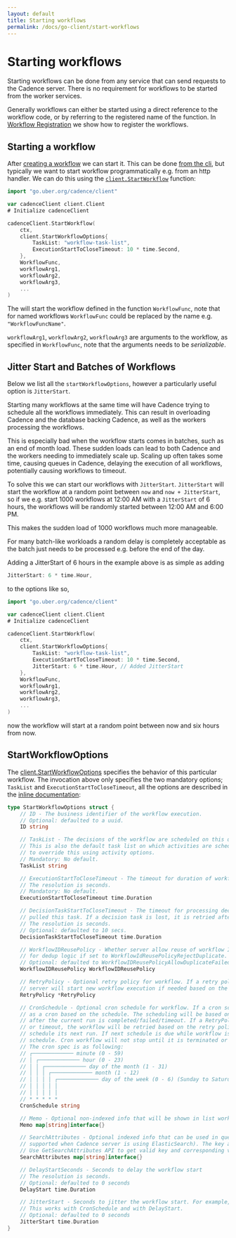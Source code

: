 ```yaml
---
layout: default
title: Starting workflows
permalink: /docs/go-client/start-workflows
---
```


# Starting workflows

Starting workflows can be done from any service that can send requests to
the Cadence server. There is no requirement for workflows to be started from the
worker services. 

Generally workflows can either be started using a direct reference to the
workflow code, or by referring to the registered name of the function. In
[Workflow Registration](/docs/go-client/create-workflows/#registration) we show
how to register the workflows.

## Starting a workflow

After [creating a workflow](/docs/go-client/create-workflows) we can start it.
This can be done [from the cli](/docs/cli/#start-workflow), but typically
we want to start workflow programmatically e.g. from an http handler. We can do
this using the
[`client.StartWorkflow`](https://pkg.go.dev/go.uber.org/cadence/client#Client)
function:

```go
import "go.uber.org/cadence/client"

var cadenceClient client.Client 
# Initialize cadenceClient

cadenceClient.StartWorkflow(
    ctx,
    client.StartWorkflowOptions{
        TaskList: "workflow-task-list",
        ExecutionStartToCloseTimeout: 10 * time.Second,
    },
    WorkflowFunc,
    workflowArg1,
    workflowArg2,
    workflowArg3,
    ...
)
```

The will start the workflow defined in the function `WorkflowFunc`, note that
for named workflows `WorkflowFunc` could be replaced by the name e.g.
`"WorkflowFuncName"`. 

`workflowArg1`, `workflowArg2`, `workflowArg3` are arguments to the workflow, as
specified in `WorkflowFunc`, note that the arguments needs to be _serializable_.

## Jitter Start and Batches of Workflows
Below we list all the `startWorkflowOptions`, however a particularly useful option is
`JitterStart`.

Starting many workflows at the same time will have Cadence trying to schedule
all the workflows immediately. This can result in overloading Cadence and the
database backing Cadence, as well as the workers processing the workflows.

This is especially bad when the workflow starts comes in batches, such as an end
of month load. These sudden loads can lead to both Cadence and the workers
needing to immediately scale up. Scaling up often takes some time, causing
queues in Cadence, delaying the execution of all workflows, potentially causing
workflows to timeout.

To solve this we can start our workflows with `JitterStart`. `JitterStart` will start
the workflow at a random point between `now` and `now + JitterStart`, so if we
e.g. start 1000 workflows at 12:00 AM with a `JitterStart` of 6 hours, the
workflows will be randomly started between 12:00 AM and 6:00 PM.

This makes the sudden load of 1000 workflows much more manageable.

For many batch-like workloads a random delay is completely acceptable as the
batch just needs to be processed e.g. before the end of the day.

Adding a JitterStart of 6 hours in the example above is as simple as adding

```go
JitterStart: 6 * time.Hour,
```

to the options like so,

```go
import "go.uber.org/cadence/client"

var cadenceClient client.Client
# Initialize cadenceClient

cadenceClient.StartWorkflow(
    ctx,
    client.StartWorkflowOptions{
        TaskList: "workflow-task-list",
        ExecutionStartToCloseTimeout: 10 * time.Second,
        JitterStart: 6 * time.Hour, // Added JitterStart
    },
    WorkflowFunc,
    workflowArg1,
    workflowArg2,
    workflowArg3,
    ...
)
```

now the workflow will start at a random point between now and six hours from now.

## StartWorkflowOptions

The
[client.StartWorkflowOptions](https://pkg.go.dev/go.uber.org/cadence/internal#StartWorkflowOptions)
specifies the behavior of this particular workflow. The invocation above only
specifies the two mandatory options; `TaskList` and
`ExecutionStartToCloseTimeout`, all the options are described in the [inline
documentation](https://pkg.go.dev/go.uber.org/cadence/internal#StartWorkflowOptions):

```go
type StartWorkflowOptions struct {
	// ID - The business identifier of the workflow execution.
	// Optional: defaulted to a uuid.
	ID string

	// TaskList - The decisions of the workflow are scheduled on this queue.
	// This is also the default task list on which activities are scheduled. The workflow author can choose
	// to override this using activity options.
	// Mandatory: No default.
	TaskList string

	// ExecutionStartToCloseTimeout - The timeout for duration of workflow execution.
	// The resolution is seconds.
	// Mandatory: No default.
	ExecutionStartToCloseTimeout time.Duration

	// DecisionTaskStartToCloseTimeout - The timeout for processing decision task from the time the worker
	// pulled this task. If a decision task is lost, it is retried after this timeout.
	// The resolution is seconds.
	// Optional: defaulted to 10 secs.
	DecisionTaskStartToCloseTimeout time.Duration

	// WorkflowIDReusePolicy - Whether server allow reuse of workflow ID, can be useful
	// for dedup logic if set to WorkflowIdReusePolicyRejectDuplicate.
	// Optional: defaulted to WorkflowIDReusePolicyAllowDuplicateFailedOnly.
	WorkflowIDReusePolicy WorkflowIDReusePolicy

	// RetryPolicy - Optional retry policy for workflow. If a retry policy is specified, in case of workflow failure
	// server will start new workflow execution if needed based on the retry policy.
	RetryPolicy *RetryPolicy

	// CronSchedule - Optional cron schedule for workflow. If a cron schedule is specified, the workflow will run
	// as a cron based on the schedule. The scheduling will be based on UTC time. Schedule for next run only happen
	// after the current run is completed/failed/timeout. If a RetryPolicy is also supplied, and the workflow failed
	// or timeout, the workflow will be retried based on the retry policy. While the workflow is retrying, it won't
	// schedule its next run. If next schedule is due while workflow is running (or retrying), then it will skip that
	// schedule. Cron workflow will not stop until it is terminated or cancelled (by returning cadence.CanceledError).
	// The cron spec is as following:
	// ┌───────────── minute (0 - 59)
	// │ ┌───────────── hour (0 - 23)
	// │ │ ┌───────────── day of the month (1 - 31)
	// │ │ │ ┌───────────── month (1 - 12)
	// │ │ │ │ ┌───────────── day of the week (0 - 6) (Sunday to Saturday)
	// │ │ │ │ │
	// │ │ │ │ │
	// * * * * *
	CronSchedule string

	// Memo - Optional non-indexed info that will be shown in list workflow.
	Memo map[string]interface{}

	// SearchAttributes - Optional indexed info that can be used in query of List/Scan/Count workflow APIs (only
	// supported when Cadence server is using ElasticSearch). The key and value type must be registered on Cadence server side.
	// Use GetSearchAttributes API to get valid key and corresponding value type.
	SearchAttributes map[string]interface{}

	// DelayStartSeconds - Seconds to delay the workflow start
	// The resolution is seconds.
	// Optional: defaulted to 0 seconds
	DelayStart time.Duration

	// JitterStart - Seconds to jitter the workflow start. For example, if set to 10, the workflow will start some time between 0-10 seconds.
	// This works with CronSchedule and with DelayStart.
	// Optional: defaulted to 0 seconds
	JitterStart time.Duration
}
```